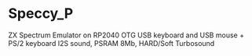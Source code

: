 # Speccy_P
ZX Spectrum Emulator on RP2040  OTG USB keyboard and USB mouse + PS/2 keyboard  I2S sound, PSRAM 8Mb, HARD/Soft Turbosound
